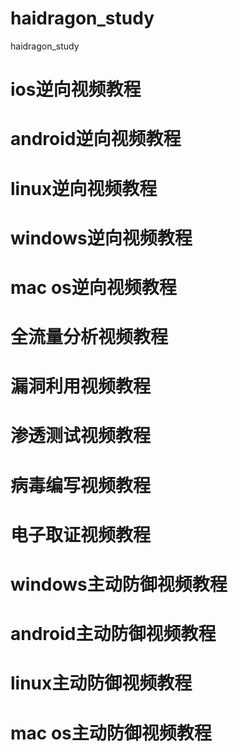 # haidragon_study
haidragon_study
# ios逆向视频教程
# android逆向视频教程
# linux逆向视频教程
# windows逆向视频教程
# mac os逆向视频教程
# 全流量分析视频教程
# 漏洞利用视频教程
# 渗透测试视频教程
# 病毒编写视频教程
# 电子取证视频教程
# windows主动防御视频教程
# android主动防御视频教程
# linux主动防御视频教程
# mac os主动防御视频教程
 
